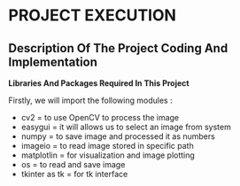 # PROJECT EXECUTION

## Description Of The Project Coding And Implementation

**Libraries And Packages Required In This Project**

Firstly, we will import the following modules : 

- cv2 = to use OpenCV to process the image
- easygui = it will allows us to select an image from system
- numpy = to save image and processed it as numbers
- imageio = to read image stored in specific path
- matplotlin = for visualization and image plotting
- os = to read and save image 
- tkinter as tk = for tk interface
